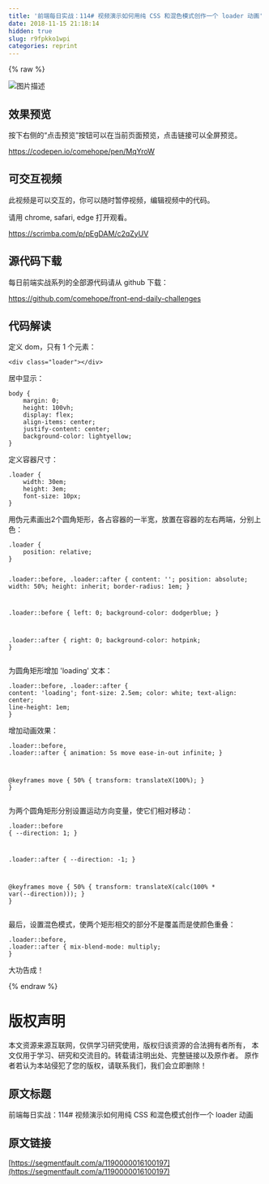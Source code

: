 ```yaml
---
title: '前端每日实战：114# 视频演示如何用纯 CSS 和混色模式创作一个 loader 动画' 
date: 2018-11-15 21:18:14
hidden: true
slug: r9fpkko1wpi
categories: reprint
---
```


{% raw %}
<p><span class="img-wrap"><img data-src="/img/bVbfIyK?w=400&amp;h=303" src="https://static.alili.tech/img/bVbfIyK?w=400&amp;h=303" alt="&#x56FE;&#x7247;&#x63CF;&#x8FF0;" title="&#x56FE;&#x7247;&#x63CF;&#x8FF0;"></span></p><h2>&#x6548;&#x679C;&#x9884;&#x89C8;</h2><p>&#x6309;&#x4E0B;&#x53F3;&#x4FA7;&#x7684;&#x201C;&#x70B9;&#x51FB;&#x9884;&#x89C8;&#x201D;&#x6309;&#x94AE;&#x53EF;&#x4EE5;&#x5728;&#x5F53;&#x524D;&#x9875;&#x9762;&#x9884;&#x89C8;&#xFF0C;&#x70B9;&#x51FB;&#x94FE;&#x63A5;&#x53EF;&#x4EE5;&#x5168;&#x5C4F;&#x9884;&#x89C8;&#x3002;</p><p><a href="https://codepen.io/comehope/pen/MqYroW" rel="nofollow noreferrer">https://codepen.io/comehope/pen/MqYroW</a></p><h2>&#x53EF;&#x4EA4;&#x4E92;&#x89C6;&#x9891;</h2><p>&#x6B64;&#x89C6;&#x9891;&#x662F;&#x53EF;&#x4EE5;&#x4EA4;&#x4E92;&#x7684;&#xFF0C;&#x4F60;&#x53EF;&#x4EE5;&#x968F;&#x65F6;&#x6682;&#x505C;&#x89C6;&#x9891;&#xFF0C;&#x7F16;&#x8F91;&#x89C6;&#x9891;&#x4E2D;&#x7684;&#x4EE3;&#x7801;&#x3002;</p><p>&#x8BF7;&#x7528; chrome, safari, edge &#x6253;&#x5F00;&#x89C2;&#x770B;&#x3002;</p><p><a href="https://scrimba.com/p/pEgDAM/c2qZyUV" rel="nofollow noreferrer">https://scrimba.com/p/pEgDAM/c2qZyUV</a></p><h2>&#x6E90;&#x4EE3;&#x7801;&#x4E0B;&#x8F7D;</h2><p>&#x6BCF;&#x65E5;&#x524D;&#x7AEF;&#x5B9E;&#x6218;&#x7CFB;&#x5217;&#x7684;&#x5168;&#x90E8;&#x6E90;&#x4EE3;&#x7801;&#x8BF7;&#x4ECE; github &#x4E0B;&#x8F7D;&#xFF1A;</p><p><a href="https://github.com/comehope/front-end-daily-challenges" rel="nofollow noreferrer">https://github.com/comehope/front-end-daily-challenges</a></p><h2>&#x4EE3;&#x7801;&#x89E3;&#x8BFB;</h2><p>&#x5B9A;&#x4E49; dom&#xFF0C;&#x53EA;&#x6709; 1 &#x4E2A;&#x5143;&#x7D20;&#xFF1A;</p><pre><code class="css">&lt;div class=&quot;loader&quot;&gt;&lt;/div&gt;</code></pre><p>&#x5C45;&#x4E2D;&#x663E;&#x793A;&#xFF1A;</p><pre><code class="css">body {
    margin: 0;
    height: 100vh;
    display: flex;
    align-items: center;
    justify-content: center;
    background-color: lightyellow;
}</code></pre><p>&#x5B9A;&#x4E49;&#x5BB9;&#x5668;&#x5C3A;&#x5BF8;&#xFF1A;</p><pre><code class="css">.loader {
    width: 30em;
    height: 3em;
    font-size: 10px;
}</code></pre><p>&#x7528;&#x4F2A;&#x5143;&#x7D20;&#x753B;&#x51FA;2&#x4E2A;&#x5706;&#x89D2;&#x77E9;&#x5F62;&#xFF0C;&#x5404;&#x5360;&#x5BB9;&#x5668;&#x7684;&#x4E00;&#x534A;&#x5BBD;&#xFF0C;&#x653E;&#x7F6E;&#x5728;&#x5BB9;&#x5668;&#x7684;&#x5DE6;&#x53F3;&#x4E24;&#x7AEF;&#xFF0C;&#x5206;&#x522B;&#x4E0A;&#x8272;&#xFF1A;</p><pre><code class="css">.loader {
    position: relative;
}

.loader::before,
.loader::after {
    content: &apos;&apos;;
    position: absolute;
    width: 50%;
    height: inherit;
    border-radius: 1em;
}

.loader::before {
    left: 0;
    background-color: dodgerblue;
}

.loader::after {
    right: 0;
    background-color: hotpink;
}</code></pre><p>&#x4E3A;&#x5706;&#x89D2;&#x77E9;&#x5F62;&#x589E;&#x52A0; &apos;loading&apos; &#x6587;&#x672C;&#xFF1A;</p><pre><code class="css">.loader::before,
.loader::after {
    content: &apos;loading&apos;;
    font-size: 2.5em;
    color: white;
    text-align: center;
    line-height: 1em;
}</code></pre><p>&#x589E;&#x52A0;&#x52A8;&#x753B;&#x6548;&#x679C;&#xFF1A;</p><pre><code class="css">.loader::before,
.loader::after {
    animation: 5s move ease-in-out infinite;
}

@keyframes move {
    50% {
        transform: translateX(100%);
    }
}</code></pre><p>&#x4E3A;&#x4E24;&#x4E2A;&#x5706;&#x89D2;&#x77E9;&#x5F62;&#x5206;&#x522B;&#x8BBE;&#x7F6E;&#x8FD0;&#x52A8;&#x65B9;&#x5411;&#x53D8;&#x91CF;&#xFF0C;&#x4F7F;&#x5B83;&#x4EEC;&#x76F8;&#x5BF9;&#x79FB;&#x52A8;&#xFF1A;</p><pre><code class="css">.loader::before {
    --direction: 1;
}

.loader::after {
    --direction: -1;
}

@keyframes move {
    50% {
        transform: translateX(calc(100% * var(--direction)));
    }
}</code></pre><p>&#x6700;&#x540E;&#xFF0C;&#x8BBE;&#x7F6E;&#x6DF7;&#x8272;&#x6A21;&#x5F0F;&#xFF0C;&#x4F7F;&#x4E24;&#x4E2A;&#x77E9;&#x5F62;&#x76F8;&#x4EA4;&#x7684;&#x90E8;&#x5206;&#x4E0D;&#x662F;&#x8986;&#x76D6;&#x800C;&#x662F;&#x4F7F;&#x989C;&#x8272;&#x91CD;&#x53E0;&#xFF1A;</p><pre><code class="css">.loader::before,
.loader::after {
    mix-blend-mode: multiply;
}</code></pre><p>&#x5927;&#x529F;&#x544A;&#x6210;&#xFF01;</p>
{% endraw %}

# 版权声明
本文资源来源互联网，仅供学习研究使用，版权归该资源的合法拥有者所有，
本文仅用于学习、研究和交流目的。转载请注明出处、完整链接以及原作者。
原作者若认为本站侵犯了您的版权，请联系我们，我们会立即删除！

## 原文标题
前端每日实战：114# 视频演示如何用纯 CSS 和混色模式创作一个 loader 动画

## 原文链接
[https://segmentfault.com/a/1190000016100197](https://segmentfault.com/a/1190000016100197)

